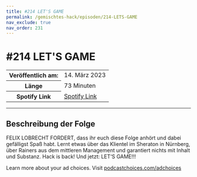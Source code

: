 ```yaml
---
title: #214 LET'S GAME
permalink: /gemischtes-hack/episoden/214-LETS-GAME
nav_exclude: true
nav_order: 231
---
```


# #214 LET'S GAME
<table class="resp-table dcf-table dcf-table-responsive dcf-table-bordered dcf-table-striped dcf-w-100%">
                    <tbody>
                        <tr>
                            <th scope="row">Veröffentlich am:</th>
                            <td data-label="Veröffentlich am:">14. März 2023</td>
                        </tr>
                        <tr>
                            <th scope="row">Länge </th>
                            <td data-label="Länge ">73 Minuten</td>
                        </tr><tr>
                                <th scope="row">Spotify Link</th>
                                <td data-label="Spotify Link"><a href="https://open.spotify.com/episode/7EShl70HOZCpOIs4kjJSRa">Spotify Link</a></td>
                            </tr></tbody>
                </table>

***

## Beschreibung der Folge

<div>
<p>FELIX LOBRECHT FORDERT, dass ihr euch diese Folge anhört und dabei gefälligst Spaß habt. Lernt etwas über das Klientel im Sheraton in Nürnberg, über Rainers aus dem mittleren Management und garantiert nichts mit Inhalt und Substanz. Hack is back! Und jetzt: LET‘S GAME!!!</p><p> </p><p>Learn more about your ad choices. Visit <a href="https://podcastchoices.com/adchoices" rel="nofollow">podcastchoices.com/adchoices</a></p>  
</div>

